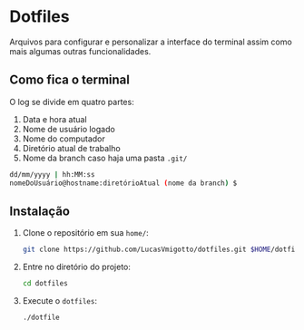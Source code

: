 # Dotfiles

Arquivos para configurar e personalizar a interface do terminal assim como mais algumas outras funcionalidades.

## Como fica o terminal

O log se divide em quatro partes:

1. Data e hora atual
2. Nome de usuário logado
3. Nome do computador
4. Diretório atual de trabalho
5. Nome da branch caso haja uma pasta `.git/`

```bash
dd/mm/yyyy | hh:MM:ss
nomeDoUsuário@hostname:diretórioAtual (nome da branch) $
```

## Instalação

1. Clone o repositório em sua `home/`:
    ```bash
    git clone https://github.com/LucasVmigotto/dotfiles.git $HOME/dotfiles
    ```
2. Entre no diretório do projeto:
    ```bash
    cd dotfiles
    ```
3. Execute o `dotfiles`:
    ```bash
    ./dotfile
    ```

